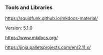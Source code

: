 ### Tools and Libraries

https://squidfunk.github.io/mkdocs-material/

Version: 5.1.0

https://www.mkdocs.org/

https://jinja.palletsprojects.com/en/2.11.x/

